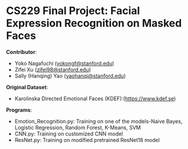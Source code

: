 # CS229 Final Project: Facial Expression Recognition on Masked Faces
**Contributor**:
- Yoko Nagafuchi (yokongf@stanford.edu)
- Zifei Xu (zifei98@stanford.edu)
- Sally (Hanqing) Yao (yaohanqi@stanford.edu)

**Original Dataset**:
- Karolinska Directed Emotional Faces (KDEF):(https://www.kdef.se)

**Programs**:
- Emotion_Recognition.py: Training on one of the models-Naive Bayes, Logistic Regression, Random Forest, K-Means, SVM
- CNN.py: Training on customized CNN model
- ResNet.py: Training on modified pretrained ResNet18 model
